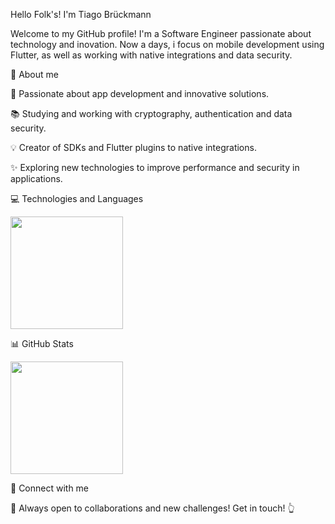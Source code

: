 Hello Folk's! I'm Tiago Brückmann

Welcome to my GitHub profile! I'm a Software Engineer passionate about technology and inovation. Now a days, i focus on mobile development using Flutter, as well as working with native integrations and data security.

📝 About me

:rocket: Passionate about app development and innovative solutions.

:books: Studying and working with cryptography, authentication and data security.

:bulb: Creator of SDKs and Flutter plugins to native integrations.

✨ Exploring new technologies to improve performance and security in applications.

:computer: Technologies and Languages

<p align="start">
  <a href="https://github.com/TiagoBruckmann">
    <img height="180em" src="https://github-readme-stats-eight-theta.vercel.app/api/top-langs/?username=TiagoBruckmann&layout=compact&exclude_lang=&theme=algolia" />
  </a>
</p>

📊 GitHub Stats

<p align="start">
  <a href="https://github.com/TiagoBruckmann">
    <img height="180em" src="https://github-readme-stats-eight-theta.vercel.app/api?username=TiagoBruckmann&show_icons=true&theme=algolia&include_all_commits=true&count_private=false" />
  </a>
</p>

:bust_in_silhouette: Connect with me

<a href="https://www.linkedin.com/in/tiago-bruckmann/" target="_blank"><i class="fa-brands fa-linkedin"></i></a>
<a href="https://stackoverflow.com/users/15343609/tiago-bruckmann" target="_blank"><i class="fa-brands fa-stack-overflow"></i></a>
<a href="mailto:tiagobruckmann@gmail.com" target="_blank"><i class="fa-solid fa-envelope"></i></a>
<a href="https://tiagobruckmann.dev/" target="_blank"><i class="fa-solid fa-at"></i></a>


:muscle: Always open to collaborations and new challenges! Get in touch! :point_up_2:
